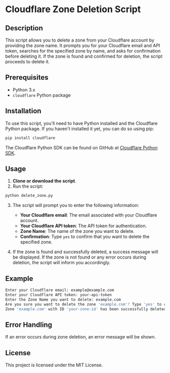 
# Cloudflare Zone Deletion Script

## Description
This script allows you to delete a zone from your Cloudflare account by providing the zone name. It prompts you for your Cloudflare email and API token, searches for the specified zone by name, and asks for confirmation before deleting it. If the zone is found and confirmed for deletion, the script proceeds to delete it.

## Prerequisites
- Python 3.x
- `cloudflare` Python package

## Installation
To use this script, you'll need to have Python installed and the Cloudflare Python package. If you haven't installed it yet, you can do so using pip:

```bash
pip install cloudflare
```

The Cloudflare Python SDK can be found on GitHub at [Cloudflare Python SDK](https://github.com/cloudflare/cloudflare-python).

## Usage
1. **Clone or download the script**.
2. Run the script:

```bash
python delete_zone.py
```

3. The script will prompt you to enter the following information:
    - **Your Cloudflare email**: The email associated with your Cloudflare account.
    - **Your Cloudflare API token**: The API token for authentication.
    - **Zone Name**: The name of the zone you want to delete.
    - **Confirmation**: Type `yes` to confirm that you want to delete the specified zone.

4. If the zone is found and successfully deleted, a success message will be displayed. If the zone is not found or any error occurs during deletion, the script will inform you accordingly.

## Example
```bash
Enter your Cloudflare email: example@example.com
Enter your Cloudflare API token: your-api-token
Enter the Zone Name you want to delete: example.com
Are you sure you want to delete the zone 'example.com'? Type 'yes' to confirm: yes
Zone 'example.com' with ID 'your-zone-id' has been successfully deleted.
```

## Error Handling
If an error occurs during zone deletion, an error message will be shown.

## License
This project is licensed under the MIT License.

